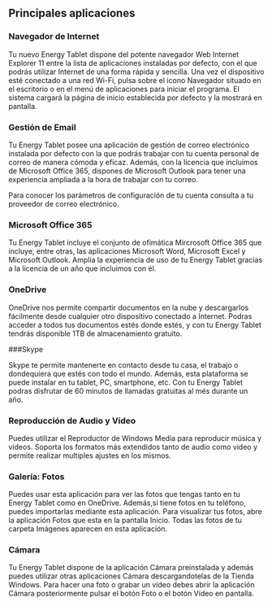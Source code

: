 ## Principales aplicaciones

### Navegador de Internet

Tu nuevo Energy Tablet dispone del potente navegador Web Internet Explorer 11 entre la lista de aplicaciones instaladas por defecto, con el que podrás utilizar Internet de una forma rápida y sencilla.
Una vez el dispositivo esté conectado a una red Wi-Fi, pulsa sobre el icono Navegador situado en el escritorio o en el menú de aplicaciones para iniciar el programa. El sistema cargará la página de inicio establecida por defecto y la mostrará en pantalla.


### Gestión de Email

Tu Energy Tablet posee una aplicación de gestión de correo electrónico instalada por defecto con la que podrás trabajar con tu cuenta personal de correo de manera cómoda y eficaz. Además, con la licencia que incluimos de Microsoft Office 365, dispones de Microsoft Outlook para tener una experiencia ampliada a la hora de trabajar con tu correo.

Para conocer los parámetros de configuración de tu cuenta consulta a tu proveedor de correo electrónico.


### Microsoft Office 365

Tu Energy Tablet incluye el conjunto de ofimática Mircrosoft Office 365 que incluye, entre otras, las aplicaciones Microsoft Word, Microsoft Excel y Microsoft Outlook. Amplia la experiencia de uso de tu Energy Tablet gracias a la licencia de un año que incluimos con él.


### OneDrive

OneDrive nos permite compartir documentos en la nube y descargarlos fácilmente desde cualquier otro dispositivo conectado a Internet. Podras acceder a todos tus documentos estés donde estés, y con tu Energy Tablet tendrás disponible 1TB de almacenamiento gratuito.


###Skype

Skype te permite mantenerte en contacto desde tu casa, el trabajo o dondequiera que estés con todo el mundo. Además, esta plataforma se puede instalar en tu tablet, PC, smartphone, etc. Con tu Energy Tablet podras disfrutar de 60 minutos de llamadas gratuitas al més durante un año.


### Reproducción de Audio y Vídeo

Puedes utilizar el Reproductor de Windows Media  para reproducir música y vídeos. Soporta los formatos más extendidos tanto de audio como video y permite realizar multiples ajustes en los mismos.


### Galería: Fotos

Puedes usar esta aplicación para ver las fotos que tengas tanto en tu Energy Tablet como en OneDrive. Además,si tiene fotos en tu teléfono, puedes importarlas mediante esta aplicación.
Para visualizar tus fotos, abre la aplicación Fotos que esta en la pantalla Inicio. Todas las fotos de tu carpeta Imágenes aparecen en esta aplicación.


### Cámara

Tu Energy Tablet dispone de la aplicación Cámara preinstalada  y además puedes utilizar otras aplicaciones Cámara descargandotelas de la Tienda Windows.
Para hacer una foto o grabar un vídeo debes abrir la aplicación Cámara posteriormente pulsar el botón Foto o el botón Vídeo en pantalla.



